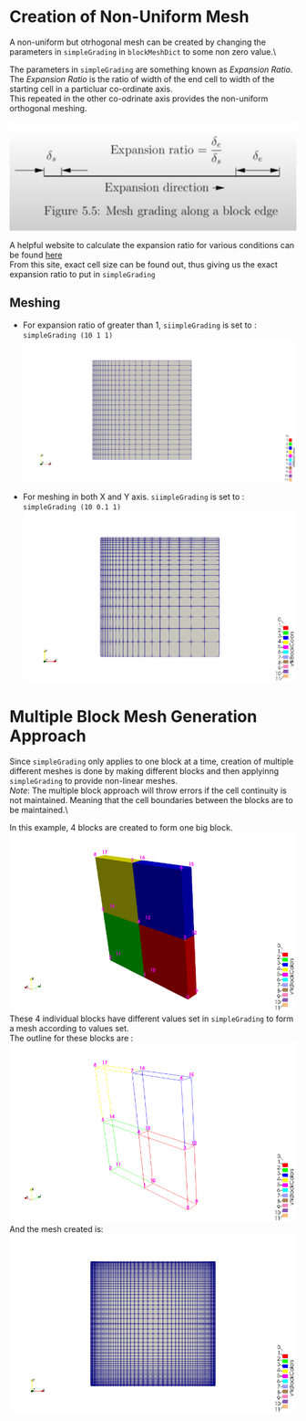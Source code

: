 # Creation of Non-Uniform Mesh

A non-uniform but otrhogonal mesh can be created by changing the parameters in `simpleGrading` in `blockMeshDict` to some non zero value.\

The parameters in `simpleGrading` are something known as *Expansion Ratio*. The *Expansion Ratio* is the ratio of width of the end cell to width of the starting cell in a particluar co-ordinate axis.\
This repeated in the other co-odrinate axis provides the non-uniform orthogonal meshing.\
\
![expansion-ration](results/expansion-ratio.png?raw=True)
  
A helpful website to calculate the expansion ratio for various conditions can be found [here](https://openfoamwiki.net/index.php/Scripts/blockMesh_grading_calculation)\
From this site, exact cell size can be found out, thus giving us the exact expansion ratio to put in `simpleGrading`

## Meshing 

* For expansion ratio of greater than 1,  `siimpleGrading` is set to :  `simpleGrading (10 1 1)` ![exp-10](results/exp-10.png)

* For meshing in both X and Y axis. `siimpleGrading` is set to :  `simpleGrading (10 0.1 1)` ![exp-10](results/exp-10-01.png)

  
# Multiple Block Mesh Generation Approach
Since `simpleGrading` only applies to one block at a time, creation of multiple different meshes is done by making different blocks and then applyinng `simpleGrading` to provide non-linear meshes.\
*Note*: The multiple block approach will throw errors if the cell continuity is not maintained. Meaning that the cell boundaries between the blocks are to be maintained.\
  
In this example, 4 blocks are created to form one big block. 
![block](results/block.png)
These 4 individual blocks have different values set in `simpleGrading` to form a mesh according to values set.\
The outline for these blocks are :
![outline](results/wireframe.png)\
And the mesh created is:
![mesh](results/mesh.png)



  








